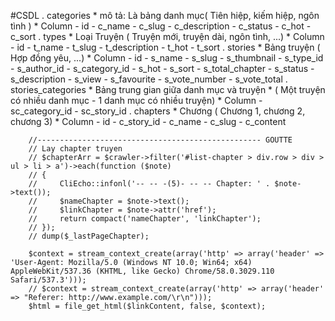 #CSDL
    . categories
        * mô tả: Là bảng danh mục( Tiên hiệp, kiếm hiệp, ngôn tình )
        * Column
            - id
            - c_name
            - c_slug
            - c_description
            - c_status
            - c_hot
            - c_sort
    . types
        * Loại Truyện ( Truyện mới, truyện dài, ngôn tình, ...)
        * Column
            - id
            - t_name
            - t_slug
            - t_description
            - t_hot
            - t_sort
    . stories
        * Bảng truyện ( Hợp đồng yêu, ...)
        * Column
            - id
            - s_name
            - s_slug
            - s_thumbnail
            - s_type_id
            - s_author_id
            - s_category_id
            - s_hot
            - s_sort
            - s_total_chapter
            - s_status
            - s_description
            - s_view
            - s_favourite
            - s_vote_number
            - s_vote_total
    . stories_categories
        * Bảng trung gian giữa danh mục và truyện
        * ( Một truyện có nhiều danh mục - 1 danh mục có nhiều truyện)
        * Column
            - sc_category_id
            - sc_story_id
    . chapters
        * Chương ( Chương 1, chương 2, chương 3)
        * Column
            - id
            - c_story_id
            - c_name
            - c_slug
            - c_content


        //-------------------------------------------------- GOUTTE
        // Lay chapter truyen
        // $chapterArr = $crawler->filter('#list-chapter > div.row > div > ul > li > a')->each(function ($note)
        // {
        //     CliEcho::infonl('-- -- -(5)- -- -- Chapter: ' . $note->text());
        //     $nameChapter = $note->text();
        //     $linkChapter = $note->attr('href');
        //     return compact('nameChapter', 'linkChapter');
        // });
        // dump($_lastPageChapter);

        $context = stream_context_create(array('http' => array('header' => 'User-Agent: Mozilla/5.0 (Windows NT 10.0; Win64; x64) AppleWebKit/537.36 (KHTML, like Gecko) Chrome/58.0.3029.110 Safari/537.3')));
        // $context = stream_context_create(array('http' => array('header' => "Referer: http://www.example.com/\r\n")));
        $html = file_get_html($linkContent, false, $context);